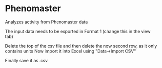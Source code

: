 # Phenomaster

Analyzes activity from Phenomaster data

The input data needs to be exported in Format 1 (change this in the view tab)


Delete the top of the csv file and then delete the now second row, as it only contains units
Now import it into Excel using "Data->Import CSV"



Finally save it as .csv
